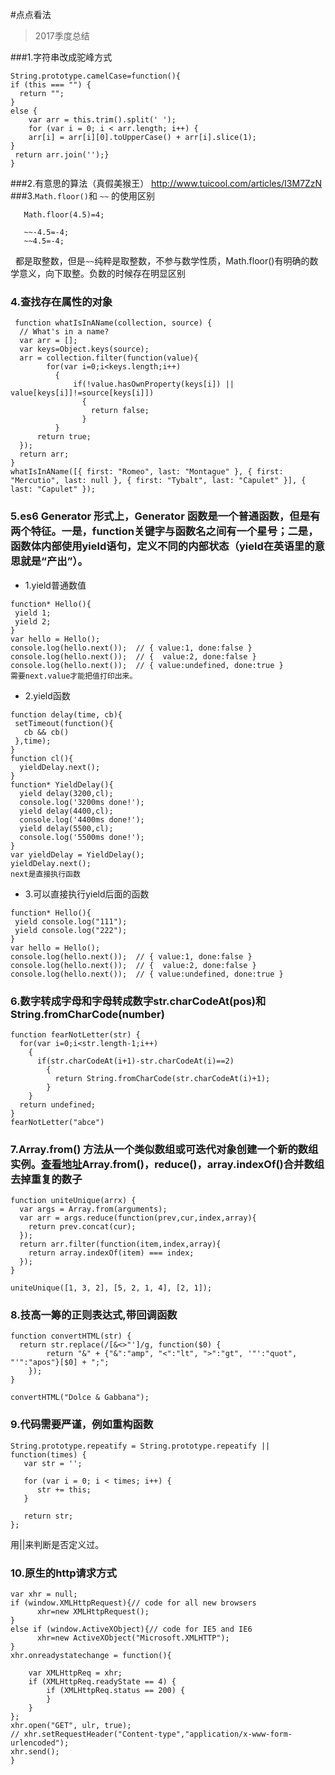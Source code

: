 #点点看法

> 2017季度总结

###1.字符串改成驼峰方式
```
String.prototype.camelCase=function(){
if (this === "") {
  return "";
}
else {
    var arr = this.trim().split(' ');
    for (var i = 0; i < arr.length; i++) {
    arr[i] = arr[i][0].toUpperCase() + arr[i].slice(1);
}
 return arr.join('');}
}
```
###2.有意思的算法（真假美猴王）
http://www.tuicool.com/articles/I3M7ZzN
###3.`Math.floor()`和 `~~` 的使用区别
```Math.floor(-4.5)=5;
   Math.floor(4.5)=4;
   
   ~~-4.5=-4;
   ~~4.5=-4;
   ```
   都是取整数，但是`~~`纯粹是取整数，不参与数学性质，Math.floor()有明确的数学意义，向下取整。负数的时候存在明显区别
### 4.查找存在属性的对象
```
 function whatIsInAName(collection, source) {
  // What's in a name?
  var arr = [];
  var keys=Object.keys(source);
  arr = collection.filter(function(value){
        for(var i=0;i<keys.length;i++)
          {
              if(!value.hasOwnProperty(keys[i]) || value[keys[i]]!=source[keys[i]])
                {
                  return false;
                }
          }
      return true;
  });
  return arr;
}
whatIsInAName([{ first: "Romeo", last: "Montague" }, { first: "Mercutio", last: null }, { first: "Tybalt", last: "Capulet" }], { last: "Capulet" });
```
### 5.es6 Generator 形式上，Generator 函数是一个普通函数，但是有两个特征。一是，function关键字与函数名之间有一个星号；二是，函数体内部使用yield语句，定义不同的内部状态（yield在英语里的意思就是“产出”）。
* 1.yield普通数值
```
function* Hello(){
 yield 1;
 yield 2;
}
var hello = Hello();
console.log(hello.next());  // { value:1, done:false }
console.log(hello.next());  // {  value:2, done:false }
console.log(hello.next());  // { value:undefined, done:true }
需要next.value才能把值打印出来。
```
* 2.yield函数
```
function delay(time, cb){
 setTimeout(function(){
   cb && cb()
 },time);
}
function cl(){
  yieldDelay.next();
}
function* YieldDelay(){
  yield delay(3200,cl); 
  console.log('3200ms done!');
  yield delay(4400,cl);
  console.log('4400ms done!');
  yield delay(5500,cl);
  console.log('5500ms done!');
}
var yieldDelay = YieldDelay();
yieldDelay.next();
next是直接执行函数
```
* 3.可以直接执行yield后面的函数
```
function* Hello(){
 yield console.log("111");
 yield console.log("222");
}
var hello = Hello();
console.log(hello.next());  // { value:1, done:false }
console.log(hello.next());  // {  value:2, done:false }
console.log(hello.next());  // { value:undefined, done:true }
```
### 6.数字转成字母和字母转成数字str.charCodeAt(pos)和String.fromCharCode(number)
```
function fearNotLetter(str) {
  for(var i=0;i<str.length-1;i++)
    {
      if(str.charCodeAt(i+1)-str.charCodeAt(i)==2)
        {
          return String.fromCharCode(str.charCodeAt(i)+1);
        }
    }
  return undefined;
}
fearNotLetter("abce")
```
### 7.Array.from() 方法从一个类似数组或可迭代对象创建一个新的数组实例。[查看地址](https://developer.mozilla.org/zh-CN/docs/Web/JavaScript/Reference/Global_Objects/Array/from)Array.from()，reduce()，array.indexOf()合并数组去掉重复的数子
```
function uniteUnique(arrx) {
  var args = Array.from(arguments);
  var arr = args.reduce(function(prev,cur,index,array){
    return prev.concat(cur);
  });
  return arr.filter(function(item,index,array){
    return array.indexOf(item) === index;
  });
}

uniteUnique([1, 3, 2], [5, 2, 1, 4], [2, 1]);
```
### 8.技高一筹的正则表达式,带回调函数
```
function convertHTML(str) {
  return str.replace(/[&<>"']/g, function($0) {
        return "&" + {"&":"amp", "<":"lt", ">":"gt", '"':"quot", "'":"apos"}[$0] + ";";
    });
}

convertHTML("Dolce & Gabbana");
```
### 9.代码需要严谨，例如重构函数
```
String.prototype.repeatify = String.prototype.repeatify || function(times) {
   var str = '';
 
   for (var i = 0; i < times; i++) {
      str += this;
   }
 
   return str;
};
```
用||来判断是否定义过。

### 10.原生的http请求方式
```
var xhr = null;
if (window.XMLHttpRequest){// code for all new browsers
	  xhr=new XMLHttpRequest();
}
else if (window.ActiveXObject){// code for IE5 and IE6
	  xhr=new ActiveXObject("Microsoft.XMLHTTP");
}
xhr.onreadystatechange = function(){
	
    var XMLHttpReq = xhr;
    if (XMLHttpReq.readyState == 4) {
        if (XMLHttpReq.status == 200) {
        }
    }
};
xhr.open("GET", ulr, true);
// xhr.setRequestHeader("Content-type","application/x-www-form-urlencoded");
xhr.send();
}
```
